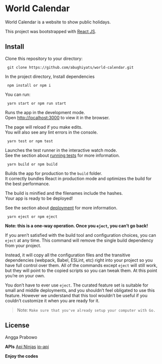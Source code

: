 # World Calendar 

World Calendar is a website to show public holidays.

This project was bootstrapped with [React JS](https://github.com/abughiyats/world-calendar).

## Install

Clone this repository to your directory:
```
 git clone https://github.com/abughiyats/world-calendar.git
```
In the project directory, Install dependencies
```
 npm install or npm i
```
You can run:
```
 yarn start or npm run start
```
Runs the app in the development mode.\
Open [http://localhost:3000](http://localhost:3000) to view it in the browser.

The page will reload if you make edits.\
You will also see any lint errors in the console.
```
 yarn test or npm test
```
Launches the test runner in the interactive watch mode.\
See the section about [running tests](https://facebook.github.io/create-react-app/docs/running-tests) for more information.
```
 yarn build or npm build
```
Builds the app for production to the `build` folder.\
It correctly bundles React in production mode and optimizes the build for the best performance.

The build is minified and the filenames include the hashes.\
Your app is ready to be deployed!

See the section about [deployment](https://facebook.github.io/create-react-app/docs/deployment) for more information.
```
 yarn eject or npm eject
```
**Note: this is a one-way operation. Once you `eject`, you can’t go back!**

If you aren’t satisfied with the build tool and configuration choices, you can `eject` at any time. This command will remove the single build dependency from your project.

Instead, it will copy all the configuration files and the transitive dependencies (webpack, Babel, ESLint, etc) right into your project so you have full control over them. All of the commands except `eject` will still work, but they will point to the copied scripts so you can tweak them. At this point you’re on your own.

You don’t have to ever use `eject`. The curated feature set is suitable for small and middle deployments, and you shouldn’t feel obligated to use this feature. However we understand that this tool wouldn’t be useful if you couldn’t customize it when you are ready for it.


> Note: `Make sure that you've already setup your computer with Go.`

## License
Angga Prabowo

**APIs**
[Api Ninjas](https://api-ninjas.com)
[ip-api](https://ip-api.com)

**Enjoy the codes**